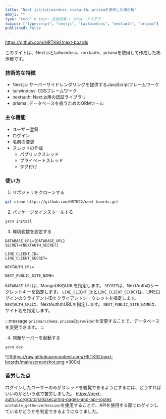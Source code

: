 ```yaml
---
title: "Next.jsとtailwindcss、nextauth、prismaを使用した掲示板"
emoji: ""
type: "tech" # tech: 技術記事 / idea: アイデア
topics: ["typescript", "nextjs", "tailwindcss", "nextauth", "prisma"]
published: false
---
```


https://github.com/HRTK92/next-boards

このサイトは、Next.jsとtailwindcss、nextauth、prismaを使用して作成した掲示板です。

### 技術的な特徴

- Next.js: サーバーサイドレンダリングを提供するJavaScriptフレームワーク
- tailwindcss: CSSフレームワーク
- nextauth: Next.js用の認証ライブラリ
- prisma: データベースを扱うためのORMツール

### 主な機能

- ユーザー登録
- ログイン
- 名前の変更
- スレッドの作成
  - パブリックスレッド
  - プライベートスレッド
  - タグ付け

### 使い方

1. リポジトリをクローンする

```bash
git clone https://github.com/HRTK92/next-boards.git
```

2. パッケージをインストールする

```bash
yarn install
```

3. 環境変数を設定する

```env:.env
DATABASE_URL={DATABASE_URL}
SECRET={NEXTAUTH_SECRET}

LINE_CLIENT_ID=
LINE_CLIENT_SECRET=

NEXTAUTH_URL=

NEXT_PUBLIC_SITE_NAME=
```

`DATABASE_URL`は、MongoDBのURLを指定します。
`SECRET`は、NextAuthのシークレットキーを指定します。
`LINE_CLIENT_ID`と`LINE_CLIENT_SECRET`は、LINEログインのクライアントIDとクライアントシークレットを指定します。
`NEXTAUTH_URL`は、NextAuthのURLを指定します。
`NEXT_PUBLIC_SITE_NAME`は、サイト名を指定します。

:::message
`prisma/schema.prisma`の`provider`を変更することで、データベースを変更できます。
:::

4. 開発サーバーを起動する

```bash
yarn dev
```

![](<https://raw.githubusercontent.com/HRTK92/next-boards/main/screenshot.png> =300x)

### 苦労した点

ログインしたユーザーのみがスレッドを観覧できるようにするには、どうすればいいのかという点で苦労しました。
https://next-auth.js.org/tutorials/securing-pages-and-api-routes
`unstable_getServerSession`を使用することで、APIを使用する際にログインしているかどうかを判定できるようになりました。

